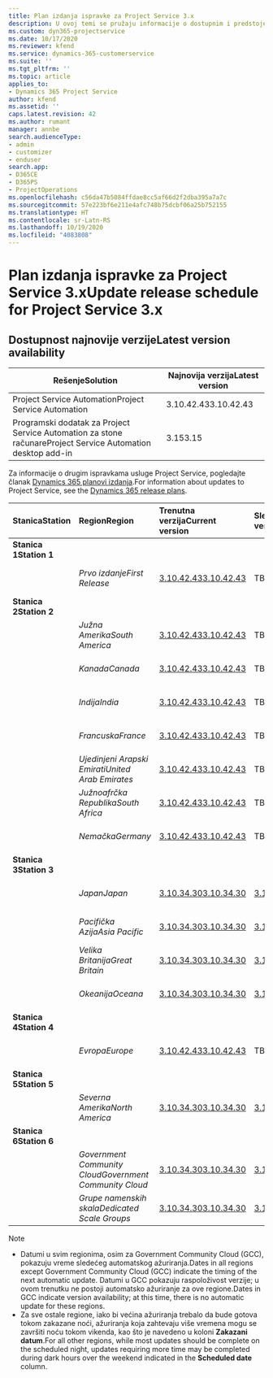 ```yaml
---
title: Plan izdanja ispravke za Project Service 3.x
description: U ovoj temi se pružaju informacije o dostupnim i predstojećim izdanjima usluge Dynamics 365 Project Service Automation.
ms.custom: dyn365-projectservice
ms.date: 10/17/2020
ms.reviewer: kfend
ms.service: dynamics-365-customerservice
ms.suite: ''
ms.tgt_pltfrm: ''
ms.topic: article
applies_to:
- Dynamics 365 Project Service
author: kfend
ms.assetid: ''
caps.latest.revision: 42
ms.author: rumant
manager: annbe
search.audienceType:
- admin
- customizer
- enduser
search.app:
- D365CE
- D365PS
- ProjectOperations
ms.openlocfilehash: c56da47b5084ffdae8cc5af66d2f2dba395a7a7c
ms.sourcegitcommit: 57e223bf6e211e4afc748b75dcbf06a25b752155
ms.translationtype: HT
ms.contentlocale: sr-Latn-RS
ms.lasthandoff: 10/19/2020
ms.locfileid: "4083808"
---
```

# <a name="update-release-schedule-for-project-service-3x"></a><span data-ttu-id="294a4-103">Plan izdanja ispravke za Project Service 3.x</span><span class="sxs-lookup"><span data-stu-id="294a4-103">Update release schedule for Project Service 3.x</span></span>

## <a name="latest-version-availability"></a><span data-ttu-id="294a4-104">Dostupnost najnovije verzije</span><span class="sxs-lookup"><span data-stu-id="294a4-104">Latest version availability</span></span>

| <span data-ttu-id="294a4-105">Rešenje</span><span class="sxs-lookup"><span data-stu-id="294a4-105">Solution</span></span>  | <span data-ttu-id="294a4-106">Najnovija verzija</span><span class="sxs-lookup"><span data-stu-id="294a4-106">Latest version</span></span> |
|-------|----|
| <span data-ttu-id="294a4-107">Project Service Automation</span><span class="sxs-lookup"><span data-stu-id="294a4-107">Project Service Automation</span></span>    |  <span data-ttu-id="294a4-108">3.10.42.43</span><span class="sxs-lookup"><span data-stu-id="294a4-108">3.10.42.43</span></span>  |
| <span data-ttu-id="294a4-109">Programski dodatak za Project Service Automation za stone računare</span><span class="sxs-lookup"><span data-stu-id="294a4-109">Project Service Automation desktop add-in</span></span>                | <span data-ttu-id="294a4-110">3.15</span><span class="sxs-lookup"><span data-stu-id="294a4-110">3.15</span></span>          |

<span data-ttu-id="294a4-111">Za informacije o drugim ispravkama usluge Project Service, pogledajte članak [Dynamics 365 planovi izdanja](https://docs.microsoft.com/dynamics365/release-plans/).</span><span class="sxs-lookup"><span data-stu-id="294a4-111">For information about updates to Project Service, see the [Dynamics 365 release plans](https://docs.microsoft.com/dynamics365/release-plans/).</span></span> 

| <span data-ttu-id="294a4-112">Stanica</span><span class="sxs-lookup"><span data-stu-id="294a4-112">Station</span></span>  | <span data-ttu-id="294a4-113">Region</span><span class="sxs-lookup"><span data-stu-id="294a4-113">Region</span></span> | <span data-ttu-id="294a4-114">Trenutna verzija</span><span class="sxs-lookup"><span data-stu-id="294a4-114">Current version</span></span> | <span data-ttu-id="294a4-115">Sledeća verzija</span><span class="sxs-lookup"><span data-stu-id="294a4-115">Next version</span></span> |  <span data-ttu-id="294a4-116">Planirani datum</span><span class="sxs-lookup"><span data-stu-id="294a4-116">Scheduled date</span></span>
| :---   | :---   | :---   | :---   |:---   |         
|<span data-ttu-id="294a4-117"><strong>Stanica 1</strong></span><span class="sxs-lookup"><span data-stu-id="294a4-117"><strong>Station 1</strong></span></span> | |  |  | |
| | <span data-ttu-id="294a4-118"><i>Prvo izdanje</i></span><span class="sxs-lookup"><span data-stu-id="294a4-118"><i>First Release</i></span></span> | [<span data-ttu-id="294a4-119">3.10.42.43</span><span class="sxs-lookup"><span data-stu-id="294a4-119">3.10.42.43</span></span>](whats-new-ur-24.md) | <span data-ttu-id="294a4-120">TBD</span><span class="sxs-lookup"><span data-stu-id="294a4-120">TBD</span></span> | <span data-ttu-id="294a4-121">23. oktobar 2020.</span><span class="sxs-lookup"><span data-stu-id="294a4-121">October 23, 2020</span></span>
|<span data-ttu-id="294a4-122"><strong>Stanica 2</strong></span><span class="sxs-lookup"><span data-stu-id="294a4-122"><strong>Station 2</strong></span></span> | |  |  | |
| | <span data-ttu-id="294a4-123"><i>Južna Amerika</i></span><span class="sxs-lookup"><span data-stu-id="294a4-123"><i>South America</i></span></span> | [<span data-ttu-id="294a4-124">3.10.42.43</span><span class="sxs-lookup"><span data-stu-id="294a4-124">3.10.42.43</span></span>](whats-new-ur-24.md) | <span data-ttu-id="294a4-125">TBD</span><span class="sxs-lookup"><span data-stu-id="294a4-125">TBD</span></span> | <span data-ttu-id="294a4-126">30. oktobar 2020.</span><span class="sxs-lookup"><span data-stu-id="294a4-126">October 30, 2020</span></span>
| | <span data-ttu-id="294a4-127"><i>Kanada</i></span><span class="sxs-lookup"><span data-stu-id="294a4-127"><i>Canada</i></span></span> | [<span data-ttu-id="294a4-128">3.10.42.43</span><span class="sxs-lookup"><span data-stu-id="294a4-128">3.10.42.43</span></span>](whats-new-ur-24.md) | <span data-ttu-id="294a4-129">TBD</span><span class="sxs-lookup"><span data-stu-id="294a4-129">TBD</span></span> | <span data-ttu-id="294a4-130">30. oktobar 2020.</span><span class="sxs-lookup"><span data-stu-id="294a4-130">October 30, 2020</span></span> 
| | <span data-ttu-id="294a4-131"><i>Indija</i></span><span class="sxs-lookup"><span data-stu-id="294a4-131"><i>India</i></span></span> | [<span data-ttu-id="294a4-132">3.10.42.43</span><span class="sxs-lookup"><span data-stu-id="294a4-132">3.10.42.43</span></span>](whats-new-ur-24.md) | <span data-ttu-id="294a4-133">TBD</span><span class="sxs-lookup"><span data-stu-id="294a4-133">TBD</span></span> | <span data-ttu-id="294a4-134">30. oktobar 2020.</span><span class="sxs-lookup"><span data-stu-id="294a4-134">October 30, 2020</span></span>
| | <span data-ttu-id="294a4-135"><i>Francuska</i></span><span class="sxs-lookup"><span data-stu-id="294a4-135"><i>France</i></span></span> | [<span data-ttu-id="294a4-136">3.10.42.43</span><span class="sxs-lookup"><span data-stu-id="294a4-136">3.10.42.43</span></span>](whats-new-ur-24.md) | <span data-ttu-id="294a4-137">TBD</span><span class="sxs-lookup"><span data-stu-id="294a4-137">TBD</span></span> | <span data-ttu-id="294a4-138">30. oktobar 2020.</span><span class="sxs-lookup"><span data-stu-id="294a4-138">October 30, 2020</span></span>
| | <span data-ttu-id="294a4-139"><i>Ujedinjeni Arapski Emirati</i></span><span class="sxs-lookup"><span data-stu-id="294a4-139"><i>United Arab Emirates</i></span></span> | [<span data-ttu-id="294a4-140">3.10.42.43</span><span class="sxs-lookup"><span data-stu-id="294a4-140">3.10.42.43</span></span>](whats-new-ur-24.md) | <span data-ttu-id="294a4-141">TBD</span><span class="sxs-lookup"><span data-stu-id="294a4-141">TBD</span></span> | <span data-ttu-id="294a4-142">30. oktobar 2020.</span><span class="sxs-lookup"><span data-stu-id="294a4-142">October 30, 2020</span></span>
| | <span data-ttu-id="294a4-143"><i>Južnoafrčka Republika</i></span><span class="sxs-lookup"><span data-stu-id="294a4-143"><i>South Africa</i></span></span> | [<span data-ttu-id="294a4-144">3.10.42.43</span><span class="sxs-lookup"><span data-stu-id="294a4-144">3.10.42.43</span></span>](whats-new-ur-24.md) | <span data-ttu-id="294a4-145">TBD</span><span class="sxs-lookup"><span data-stu-id="294a4-145">TBD</span></span> | <span data-ttu-id="294a4-146">30. oktobar 2020.</span><span class="sxs-lookup"><span data-stu-id="294a4-146">October 30, 2020</span></span>
| | <span data-ttu-id="294a4-147"><i>Nemačka</i></span><span class="sxs-lookup"><span data-stu-id="294a4-147"><i>Germany</i></span></span> | [<span data-ttu-id="294a4-148">3.10.42.43</span><span class="sxs-lookup"><span data-stu-id="294a4-148">3.10.42.43</span></span>](whats-new-ur-24.md) | <span data-ttu-id="294a4-149">TBD</span><span class="sxs-lookup"><span data-stu-id="294a4-149">TBD</span></span> | <span data-ttu-id="294a4-150">30. oktobar 2020.</span><span class="sxs-lookup"><span data-stu-id="294a4-150">October 30, 2020</span></span>
|<span data-ttu-id="294a4-151"><strong>Stanica 3</strong></span><span class="sxs-lookup"><span data-stu-id="294a4-151"><strong>Station 3</strong></span></span> | |  |  | |
| | <span data-ttu-id="294a4-152"><i>Japan</i></span><span class="sxs-lookup"><span data-stu-id="294a4-152"><i>Japan</i></span></span> |[<span data-ttu-id="294a4-153">3.10.34.30</span><span class="sxs-lookup"><span data-stu-id="294a4-153">3.10.34.30</span></span>](whats-new-ur-23.md) | [<span data-ttu-id="294a4-154">3.10.42.43</span><span class="sxs-lookup"><span data-stu-id="294a4-154">3.10.42.43</span></span>](whats-new-ur-24.md) | <span data-ttu-id="294a4-155">9. oktobar 2020.</span><span class="sxs-lookup"><span data-stu-id="294a4-155">October 9, 2020</span></span> 
| | <span data-ttu-id="294a4-156"><i>Pacifička Azija</i></span><span class="sxs-lookup"><span data-stu-id="294a4-156"><i>Asia Pacific</i></span></span> |[<span data-ttu-id="294a4-157">3.10.34.30</span><span class="sxs-lookup"><span data-stu-id="294a4-157">3.10.34.30</span></span>](whats-new-ur-23.md) | [<span data-ttu-id="294a4-158">3.10.42.43</span><span class="sxs-lookup"><span data-stu-id="294a4-158">3.10.42.43</span></span>](whats-new-ur-24.md) | <span data-ttu-id="294a4-159">9. oktobar 2020.</span><span class="sxs-lookup"><span data-stu-id="294a4-159">October 9, 2020</span></span>
| | <span data-ttu-id="294a4-160"><i>Velika Britanija</i></span><span class="sxs-lookup"><span data-stu-id="294a4-160"><i>Great Britain</i></span></span> |[<span data-ttu-id="294a4-161">3.10.34.30</span><span class="sxs-lookup"><span data-stu-id="294a4-161">3.10.34.30</span></span>](whats-new-ur-23.md) | [<span data-ttu-id="294a4-162">3.10.42.43</span><span class="sxs-lookup"><span data-stu-id="294a4-162">3.10.42.43</span></span>](whats-new-ur-24.md) | <span data-ttu-id="294a4-163">9. oktobar 2020.</span><span class="sxs-lookup"><span data-stu-id="294a4-163">October 9, 2020</span></span>
| | <span data-ttu-id="294a4-164"><i>Okeanija</i></span><span class="sxs-lookup"><span data-stu-id="294a4-164"><i>Oceana</i></span></span> |[<span data-ttu-id="294a4-165">3.10.34.30</span><span class="sxs-lookup"><span data-stu-id="294a4-165">3.10.34.30</span></span>](whats-new-ur-23.md) | [<span data-ttu-id="294a4-166">3.10.42.43</span><span class="sxs-lookup"><span data-stu-id="294a4-166">3.10.42.43</span></span>](whats-new-ur-24.md) | <span data-ttu-id="294a4-167">9. oktobar 2020.</span><span class="sxs-lookup"><span data-stu-id="294a4-167">October 9, 2020</span></span>
|<span data-ttu-id="294a4-168"><strong>Stanica 4</strong></span><span class="sxs-lookup"><span data-stu-id="294a4-168"><strong>Station 4</strong></span></span> | |  |  | |
| | <span data-ttu-id="294a4-169"><i>Evropa</i></span><span class="sxs-lookup"><span data-stu-id="294a4-169"><i>Europe</i></span></span> |[<span data-ttu-id="294a4-170">3.10.42.43</span><span class="sxs-lookup"><span data-stu-id="294a4-170">3.10.42.43</span></span>](whats-new-ur-24.md) | <span data-ttu-id="294a4-171">TBD</span><span class="sxs-lookup"><span data-stu-id="294a4-171">TBD</span></span> | <span data-ttu-id="294a4-172">13. novembar 2020.</span><span class="sxs-lookup"><span data-stu-id="294a4-172">November 13, 2020</span></span>
|<span data-ttu-id="294a4-173"><strong>Stanica 5</strong></span><span class="sxs-lookup"><span data-stu-id="294a4-173"><strong>Station 5</strong></span></span> | |  |  | |
| | <span data-ttu-id="294a4-174"><i>Severna Amerika</i></span><span class="sxs-lookup"><span data-stu-id="294a4-174"><i>North America</i></span></span> |[<span data-ttu-id="294a4-175">3.10.34.30</span><span class="sxs-lookup"><span data-stu-id="294a4-175">3.10.34.30</span></span>](whats-new-ur-23.md) | [<span data-ttu-id="294a4-176">3.10.42.43</span><span class="sxs-lookup"><span data-stu-id="294a4-176">3.10.42.43</span></span>](whats-new-ur-24.md) | <span data-ttu-id="294a4-177">23. oktobar 2020.</span><span class="sxs-lookup"><span data-stu-id="294a4-177">October 23, 2020</span></span>
|<span data-ttu-id="294a4-178"><strong>Stanica 6</strong></span><span class="sxs-lookup"><span data-stu-id="294a4-178"><strong>Station 6</strong></span></span> | |  |  | |
| | <span data-ttu-id="294a4-179"><i>Government Community Cloud</i></span><span class="sxs-lookup"><span data-stu-id="294a4-179"><i>Government Community Cloud</i></span></span> |[<span data-ttu-id="294a4-180">3.10.34.30</span><span class="sxs-lookup"><span data-stu-id="294a4-180">3.10.34.30</span></span>](whats-new-ur-23.md) | [<span data-ttu-id="294a4-181">3.10.42.43</span><span class="sxs-lookup"><span data-stu-id="294a4-181">3.10.42.43</span></span>](whats-new-ur-24.md) | <span data-ttu-id="294a4-182">30. oktobar 2020.</span><span class="sxs-lookup"><span data-stu-id="294a4-182">October 30, 2020</span></span>
| | <span data-ttu-id="294a4-183"><i>Grupe namenskih skala</i></span><span class="sxs-lookup"><span data-stu-id="294a4-183"><i>Dedicated Scale Groups</i></span></span> |[<span data-ttu-id="294a4-184">3.10.34.30</span><span class="sxs-lookup"><span data-stu-id="294a4-184">3.10.34.30</span></span>](whats-new-ur-23.md) | [<span data-ttu-id="294a4-185">3.10.42.43</span><span class="sxs-lookup"><span data-stu-id="294a4-185">3.10.42.43</span></span>](whats-new-ur-24.md) | <span data-ttu-id="294a4-186">30. oktobar 2020.</span><span class="sxs-lookup"><span data-stu-id="294a4-186">October 30, 2020</span></span>

>[!Note]
> - <span data-ttu-id="294a4-187">Datumi u svim regionima, osim za Government Community Cloud (GCC), pokazuju vreme sledećeg automatskog ažuriranja.</span><span class="sxs-lookup"><span data-stu-id="294a4-187">Dates in all regions except Government Community Cloud (GCC) indicate the timing of the next automatic update.</span></span> <span data-ttu-id="294a4-188">Datumi u GCC pokazuju raspoloživost verzije; u ovom trenutku ne postoji automatsko ažuriranje za ove regione.</span><span class="sxs-lookup"><span data-stu-id="294a4-188">Dates in GCC indicate version availability; at this time, there is no automatic update for these regions.</span></span>
> - <span data-ttu-id="294a4-189">Za sve ostale regione, iako bi većina ažuriranja trebalo da bude gotova tokom zakazane noći, ažuriranja koja zahtevaju više vremena mogu se završiti noću tokom vikenda, kao što je navedeno u koloni **Zakazani datum**.</span><span class="sxs-lookup"><span data-stu-id="294a4-189">For all other regions, while most updates should be complete on the scheduled night, updates requiring more time may be completed during dark hours over the weekend indicated in the **Scheduled date** column.</span></span>
